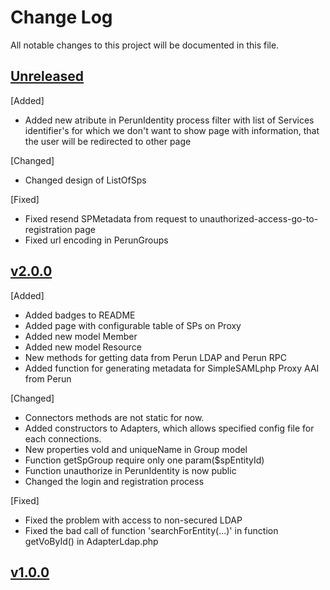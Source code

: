 # Change Log
All notable changes to this project will be documented in this file.
 
 ## [Unreleased]
 [Added]
 - Added new atribute in PerunIdentity process filter with list of Services identifier's for which we don't want to show page with information, that the user will be redirected to other page 
 
 [Changed]
 - Changed design of ListOfSps
 
 [Fixed]
 - Fixed resend SPMetadata from request to unauthorized-access-go-to-registration page
 - Fixed url encoding in PerunGroups
 
 ## [v2.0.0]
 [Added]
 - Added badges to README
 - Added page with configurable table of SPs on Proxy
 - Added new model Member
 - Added new model Resource
 - New methods for getting data from Perun LDAP and Perun RPC
 - Added function for generating metadata for SimpleSAMLphp Proxy AAI from Perun
 
 [Changed]
 - Connectors methods are not static for now.
 - Added constructors to Adapters, which allows specified config file for each connections.
 - New properties voId and uniqueName in Group model
 - Function getSpGroup require only one param($spEntityId)
 - Function unauthorize in PerunIdentity is now public
 - Changed the login and registration process
 
 [Fixed]
 - Fixed the problem with access to non-secured LDAP
 - Fixed the bad call of function 'searchForEntity(...)' in function getVoById() in AdapterLdap.php  
 
 ## [v1.0.0]

 [Unreleased]: https://github.com/CESNET/perun-simplesamlphp-module/tree/master
 [v2.0.0]: https://github.com/CESNET/perun-simplesamlphp-module/tree/v2.0.0
 [v1.0.0]: https://github.com/CESNET/perun-simplesamlphp-module/tree/v1.0.0
